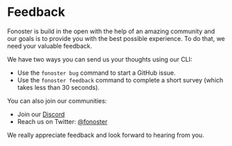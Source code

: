 # Feedback

Fonoster is build in the open with the help of an amazing community and our goals is to provide you with the best possible experience. To do that, we need your valuable feedback. 

We have two ways you can send us your thoughts using our CLI: 

- Use the `fonoster bug` command to start a GitHub issue. 
- Use the `fonoster feedback` command to complete a short survey (which takes less than 30 seconds).

You can also join our communities: 

- Join our [Discord](https://discord.gg/4QWgSz4hTC)
- Reach us on Twitter: [@fonoster](https://twitter.com/fonoster)

We really appreciate feedback and look forward to hearing from you. 
